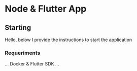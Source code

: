 # Node & Flutter App

## Starting

Hello, below I provide the instructions to start the application

### Requeriments

...
Docker & Flutter SDK
...

###
